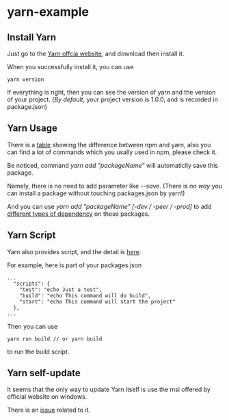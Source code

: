 # yarn-example

## Install Yarn

Just go to the [Yarn offcia website](https://yarnpkg.com/en/), and download then install it.

When you successfully install it, you can use
```
yarn version
```
If everything is right, then you can see the version of yarn and the version of your project.
(_By default_, your project version is 1.0.0, and is recorded in package.json)

## Yarn Usage

There is a [table](https://yarnpkg.com/en/docs/migrating-from-npm) showing the difference between npm and yarn, also you can find a lot of commands which you usally used in npm, please check it.

Be noticed, command *yarn add "packageName"* will automaticlly save this package.

Namely, there is no need to add parameter like *--save*.
(There is *no way* you can install a package without touching packages.json by yarn!)

And you can use *yarn add "packageName" [-dev / -peer / -prod]* to add [different types of dependency](https://yarnpkg.com/lang/en/docs/dependency-types/) on these packages.

## Yarn Script

Yarn also provides script, and the detail is [here](https://yarnpkg.com/zh-Hans/docs/cli/run).

For example, here is part of your packages.json
```
...
  "scripts": {
    "test": "echo Just a test",
    "build": "echo This command will do build",
    "start": "echo This command will start the project"
  },
...
```
Then you can use
```
yarn run build // or yarn build
```
to run the build script.

## Yarn self-update

It seems that the only way to update Yarn itself is use the msi offered by official website on windows.

There is an [issue](https://github.com/yarnpkg/yarn/issues/1139) related to it.
